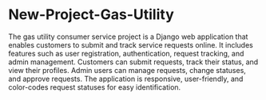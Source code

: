 # New-Project-Gas-Utility
 The gas utility consumer service project is a Django web application that enables customers to submit and track service requests online. 
 It includes features such as user registration, authentication, request tracking, and admin management. Customers can submit requests, track their status, and view their profiles.
 Admin users can manage requests, change statuses, and approve requests. 
 The application is responsive, user-friendly, and color-codes request statuses for easy identification.
